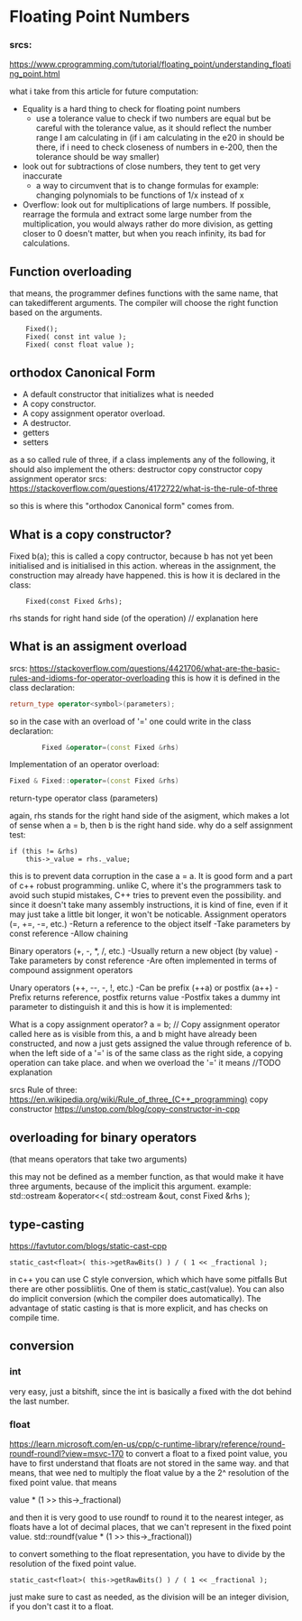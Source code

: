 # Floating Point Numbers

### srcs:
https://www.cprogramming.com/tutorial/floating_point/understanding_floating_point.html

what i take from this article for future computation:
- Equality is a hard thing to check for floating point numbers
	- use a tolerance value to check if two numbers are equal
	but be careful with the tolerance value, as it should reflect the number range I am calculating in (if i am calculating in the e20 in should be there, if i need to check closeness of numbers in e-200, then the tolerance should be way smaller)
- look out for subtractions of close numbers, they tent to get very inaccurate
	- a way to circumvent that is to change formulas for example:
	changing polynomials to be functions of 1/x instead of x
- Overflow: look out for multiplications of large numbers. If possible, rearrage the formula and extract some large number from the multiplication, you would always rather do more division, as getting closer to 0 doesn't matter, but when you reach infinity, its bad for calculations.

## Function overloading

that means, the programmer defines functions with the same name, that can takedifferent arguments. The compiler will choose the right function based on the arguments.

		Fixed();
		Fixed( const int value );
		Fixed( const float value );

## orthodox Canonical Form

- A default constructor that initializes what is needed
- A copy constructor.
- A copy assignment operator overload.
- A destructor.
- getters
- setters

as a so called rule of three, if a class implements any of the following, it should also implement the others:
destructor
copy constructor
copy assignment operator
srcs:
https://stackoverflow.com/questions/4172722/what-is-the-rule-of-three

so this is where this "orthodox Canonical form" comes from.

## What is a copy constructor?
Fixed b(a);
this is called a copy contructor, because b has not yet been initialised and is initialised in this action. whereas in the assignment, the construction may already have happened.
this is how it is declared in the class:

		Fixed(const Fixed &rhs);

rhs stands for right hand side (of the operation)
// explanation here

## What is an assigment overload
srcs:
https://stackoverflow.com/questions/4421706/what-are-the-basic-rules-and-idioms-for-operator-overloading
this is how it is defined in the class declaration:
``` C++
return_type operator<symbol>(parameters);
```

so in the case with an overload of '=' one could write in the class declaration:
``` C++
		Fixed &operator=(const Fixed &rhs)
```
Implementation of an operator overload:
``` C++
Fixed &	Fixed::operator=(const Fixed &rhs)
```
return-type		operator<operator>
		class				(parameters)
				
again, rhs stands for the right hand side of the asigment, which makes a lot of sense when a = b, then b is the right hand side.
why do a self assignment test:

	if (this != &rhs)
		this->_value = rhs._value;
this is to prevent data corruption in the case a = a. It is good form and a part of c++ robust programming. unlike C, where it's the programmers task to avoid such stupid mistakes, C++ tries to prevent even the possibility. and since it doesn't take many assembly instructions, it is kind of fine, even if it may just take a little bit longer, it won't be noticable.
Assignment operators (=, +=, -=, etc.)
-Return a reference to the object itself
-Take parameters by const reference
-Allow chaining

Binary operators (+, -, *, /, etc.)
-Usually return a new object (by value)
-Take parameters by const reference
-Are often implemented in terms of compound assignment operators

Unary operators (++, --, -, !, etc.)
-Can be prefix (++a) or postfix (a++)
-Prefix returns reference, postfix returns value
-Postfix takes a dummy int parameter to distinguish it
and this is how it is implemented:


What is a copy assignment operator?
a = b;  // Copy assignment operator called here
as is visible from this, a and b might have already been constructed, and now a just gets assigned the value through reference of b.
when the left side of a '=' is of the same class as the right side, a copying operation can take place.
and when we overload the '=' it means //TODO explanation

srcs
Rule of three:
https://en.wikipedia.org/wiki/Rule_of_three_(C++_programming)
copy constructor
https://unstop.com/blog/copy-constructor-in-cpp

## overloading for binary operators
(that means operators that take two arguments)

this may not be defined as a member function, as that would make it have three arguments, because of the implicit this argument.
example:
std::ostream &operator<<( std::ostream &out, const Fixed &rhs );

## type-casting

https://favtutor.com/blogs/static-cast-cpp

	static_cast<float>( this->getRawBits() ) / ( 1 << _fractional );

in c++ you can use C style conversion, which which have some pitfalls
But there are other possibliitis. One of them is static_cast<type>(value). You can also do implicit conversion (which the compiler does automatically).
The advantage of static casting is that is more explicit, and has checks on compile time.

## conversion

### int

very easy, just a bitshift, since the int is basically a fixed with the dot behind the last number.

### float

https://learn.microsoft.com/en-us/cpp/c-runtime-library/reference/round-roundf-roundl?view=msvc-170
to convert a float to a fixed point value, you have to first understand that floats are not stored in the same way. and that means, that wee ned to multiply the float value by a the 2^ resolution of the fixed point value. that means

value * (1 >> this->_fractional)

and then it is very good to use roundf to round it to the nearest integer, as floats have a lot of decimal places, that we can't represent in the fixed point value.
std::roundf(value * (1 >> this->_fractional))

to convert something to the float representation, you have to divide by the resolution of the fixed point value.

	static_cast<float>( this->getRawBits() ) / ( 1 << _fractional );
just make sure to cast as needed, as the division will be an integer division, if you don't cast it to a float.
